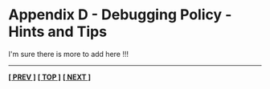 # Appendix D - Debugging Policy - Hints and Tips

I'm sure there is more to add here !!!





<!-- %CUTHERE% -->

---
**[[ PREV ]](selinux_cmds.md)** **[[ TOP ]](#)** **[[ NEXT ]](policy_validation_example.md)**
